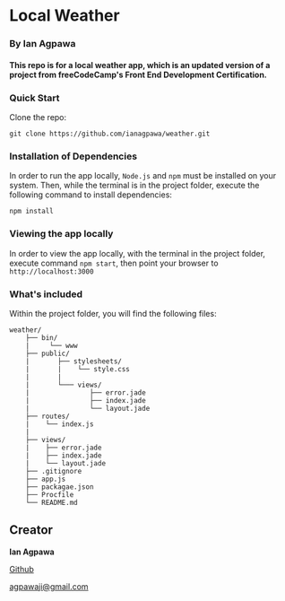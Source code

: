 # Local Weather

### By Ian Agpawa

#### This repo is for a local weather app, which is an updated version of a project from freeCodeCamp's Front End Development Certification.


### Quick Start
Clone the repo:
```
git clone https://github.com/ianagpawa/weather.git
```

### Installation of Dependencies
In order to run the app locally, `Node.js` and `npm` must be installed on your system.  Then, while the terminal is in the project folder, execute the following command to install dependencies:
```
npm install
```

### Viewing the app locally
In order to view the app locally, with the terminal in the project folder, execute command `npm start`, then point your browser to `http://localhost:3000`



### What's included
Within the project folder, you will find the following files:

```
weather/
    ├── bin/
    |     └── www
    ├── public/
    |       ├── stylesheets/
    |       |    └── style.css
    |       |
    |       └─── views/
    |               ├── error.jade
    |               ├── index.jade
    |               └── layout.jade
    ├── routes/
    |    └── index.js
    |
    ├── views/
    |    ├── error.jade
    |    ├── index.jade
    |    └── layout.jade
    ├── .gitignore
    ├── app.js
    ├── packagae.json
    ├── Procfile
    └── README.md
```

## Creator

**Ian Agpawa**


[Github](https://github.com/ianagpawa)

 agpawaji@gmail.com
